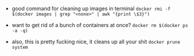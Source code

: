 - good command for cleaning up images in terminal
```docker rmi -f $(docker images | grep "<none>" | awk "{print \$3}")```

- want to get rid of a bunch of containers at once? 
```docker rm $(docker ps -a -q)```

- also, this is pretty fucking nice, it cleans up all your shit
```docker prune system```
